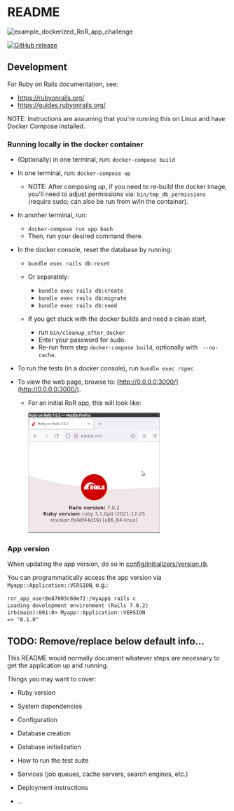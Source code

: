 # README

![example_dockerized_RoR_app_challenge](https://github.com/drhuffman12/example_dockerized_RoR_app_challenge/workflows/Tests/badge.svg?branch=master)

[![GitHub release](https://img.shields.io/github/release/drhuffman12/example_dockerized_RoR_app_challenge.svg)](https://github.com/drhuffman12/example_dockerized_RoR_app_challenge/releases)

## Development

For Ruby on Rails documentation, see:
* https://rubyonrails.org/
* https://guides.rubyonrails.org/

NOTE: Instructions are assuming that you're running this on Linux and have Docker Compose installed.

### Running locally in the docker container

* (Optionally) in one terminal, run: `docker-compose build`
* In one terminal, run: `docker-compose up`
  * NOTE: After composing up, if you need to re-build the docker image, you'll need to adjust permissions via:
    `bin/tmp_db_permissions` (require sudo; can also be run from w/in the container).
* In another terminal, run:
  * `docker-compose run app bash`
  * Then, run your desired command there.
* In the docker console, reset the database by running:
  * `bundle exec rails db:reset`
  * Or separately:
    * `bundle exec rails db:create`
    * `bundle exec rails db:migrate`
    * `bundle exec rails db:seed`

  * If you get stuck with the docker builds and need a clean start,
    * run `bin/cleanup_after_docker`
    * Enter your password for sudo.
    * Re-run from step `docker-compose build`, optionally with ` --no-cache`.

* To run the tests (in a docker console), run `bundle exec rspec`

* To view the web page, browse to: [http://0.0.0.0:3000/](http://0.0.0.0:3000/).
  * For an initial RoR app, this will look like:

    ![docs/initial_rails_app_homepage.png](docs/initial_rails_app_homepage.png)

### App version

When updating the app version, do so in [config/initializers/version.rb](config/initializers/version.rb).

You can programmatically access the app version via `Myapp::Application::VERSION`, e.g.:

```
ror_app_user@e87003c69e72:/myapp$ rails c
Loading development environment (Rails 7.0.2)
irb(main):001:0> Myapp::Application::VERSION
=> "0.1.0"
```

## TODO: Remove/replace below default info...

This README would normally document whatever steps are necessary to get the
application up and running.

Things you may want to cover:

* Ruby version

* System dependencies

* Configuration

* Database creation

* Database initialization

* How to run the test suite

* Services (job queues, cache servers, search engines, etc.)

* Deployment instructions

* ...
